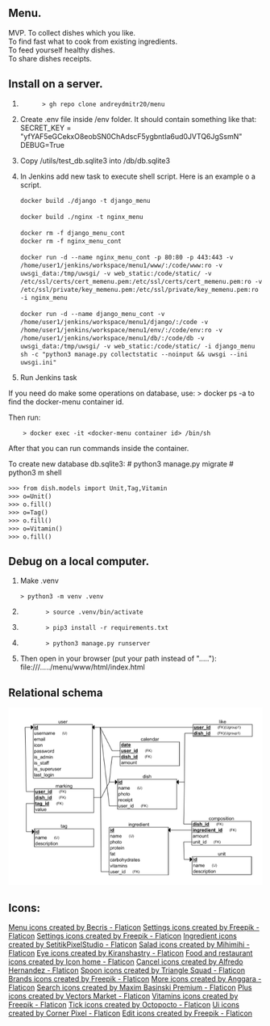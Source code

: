 ## Menu.

MVP.
To collect dishes which you like. <br>
To find fast what to cook from existing
ingredients. <br>
To feed yourself healthy dishes. <br>
To share dishes
receipts.

## Install on a server.

1.           > gh repo clone andreydmitr20/menu

2.  Create .env file inside /env folder.
    It should contain something like that:
    SECRET_KEY = "yfYAF5eGCekxO8eobSN0ChAdscF5ygbntIa6ud0JVTQ6JgSsmN"
    DEBUG=True

3.  Copy /utils/test_db.sqlite3 into /db/db.sqlite3

4.  In Jenkins add new task to execute shell script.
    Here is an example o a script.

        docker build ./django -t django_menu

        docker build ./nginx -t nginx_menu

        docker rm -f django_menu_cont
        docker rm -f nginx_menu_cont

        docker run -d --name nginx_menu_cont -p 80:80 -p 443:443 -v /home/user1/jenkins/workspace/menu1/www/:/code/www:ro -v uwsgi_data:/tmp/uwsgi/ -v web_static:/code/static/ -v /etc/ssl/certs/cert_memenu.pem:/etc/ssl/certs/cert_memenu.pem:ro -v /etc/ssl/private/key_memenu.pem:/etc/ssl/private/key_memenu.pem:ro -i nginx_menu

        docker run -d --name django_menu_cont -v /home/user1/jenkins/workspace/menu1/django/:/code -v /home/user1/jenkins/workspace/menu1/env/:/code/env:ro -v /home/user1/jenkins/workspace/menu1/db/:/code/db -v uwsgi_data:/tmp/uwsgi/ -v web_static:/code/static/ -i django_menu sh -c "python3 manage.py collectstatic --noinput && uwsgi --ini uwsgi.ini"

5.  Run Jenkins task

If you need do make some operations on database, use: > docker ps -a
to find the docker-menu container id.

Then run:

        > docker exec -it <docker-menu container id> /bin/sh

After that you can run commands inside the container.

To create new database db.sqlite3:
\# python3 manage.py migrate
\# python3 m shell

    >>> from dish.models import Unit,Tag,Vitamin
    >>> o=Unit()
    >>> o.fill()
    >>> o=Tag()
    >>> o.fill()
    >>> o=Vitamin()
    >>> o.fill()

## Debug on a local computer.

1.  Make .venv

        > python3 -m venv .venv

2.            > source .venv/bin/activate

3.            > pip3 install -r requirements.txt

4.            > python3 manage.py runserver

5.  Then open in your browser (put your path instead of "....."):
    file:///...../menu/www/html/index.html

## Relational schema

<img src="./doc/rs.png">

## Icons:

<a href="https://www.flaticon.com/free-icons/menu" title="menu icons">Menu icons created by Becris - Flaticon</a>
<a href="https://www.flaticon.com/free-icons/settings" title="settings icons">Settings icons created by Freepik - Flaticon</a>
<a href="https://www.flaticon.com/free-icons/settings" title="settings icons">Settings icons created by Freepik - Flaticon</a>
<a href="https://www.flaticon.com/free-icons/ingredient" title="ingredient icons">Ingredient icons created by SetitikPixelStudio - Flaticon</a>
<a href="https://www.flaticon.com/free-icons/salad" title="salad icons">Salad icons created by Mihimihi - Flaticon</a>
<a href="https://www.flaticon.com/free-icons/eye" title="eye icons">Eye icons created by Kiranshastry - Flaticon</a>
<a href="https://www.flaticon.com/free-icons/food-and-restaurant" title="food and restaurant icons">Food and restaurant icons created by Icon home - Flaticon</a>
<a href="https://www.flaticon.com/free-icons/cancel" title="cancel icons">Cancel icons created by Alfredo Hernandez - Flaticon</a>
<a href="https://www.flaticon.com/free-icons/spoon" title="spoon icons">Spoon icons created by Triangle Squad - Flaticon</a>
<a href="https://www.flaticon.com/free-icons/brands" title="brands icons">Brands icons created by Freepik - Flaticon</a>
<a href="https://www.flaticon.com/free-icons/more" title="more icons">More icons created by Anggara - Flaticon</a>
<a href="https://www.flaticon.com/free-icons/search" title="search icons">Search icons created by Maxim Basinski Premium - Flaticon</a>
<a href="https://www.flaticon.com/free-icons/plus" title="plus icons">Plus icons created by Vectors Market - Flaticon</a>
<a href="https://www.flaticon.com/free-icons/vitamins" title="vitamins icons">Vitamins icons created by Freepik - Flaticon</a>
<a href="https://www.flaticon.com/free-icons/tick" title="tick icons">Tick icons created by Octopocto - Flaticon</a>
<a href="https://www.flaticon.com/free-icons/ui" title="ui icons">Ui icons created by Corner Pixel - Flaticon</a>
<a href="https://www.flaticon.com/free-icons/edit" title="edit icons">Edit icons created by Freepik - Flaticon</a>
